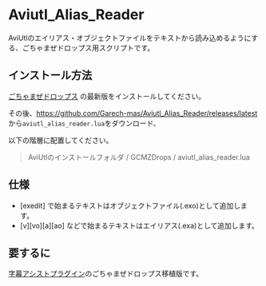 # Aviutl_Alias_Reader
AviUtlのエイリアス・オブジェクトファイルをテキストから読み込めるようにする、ごちゃまぜドロップス用スクリプトです。

## インストール方法
[ごちゃまぜドロップス](https://github.com/oov/aviutl_gcmzdrops/releases/latest) の最新版をインストールしてください。

その後、https://github.com/Garech-mas/Aviutl_Alias_Reader/releases/latest から`aviutl_alias_reader.lua`をダウンロード、

以下の階層に配置してください。
> AviUtlのインストールフォルダ / GCMZDrops / aviutl_alias_reader.lua


## 仕様
- [exedit] で始まるテキストはオブジェクトファイル(.exo)として追加します。
- [v][vo][a][ao] などで始まるテキストはエイリアス(.exa)として追加します。

## 要するに
  [字幕アシストプラグイン](https://aoytsk.blog.jp/aviutl/1412254.html)のごちゃまぜドロップス移植版です。

